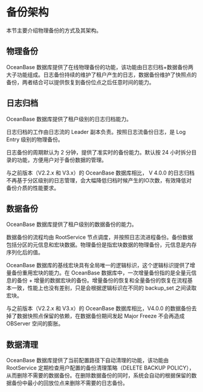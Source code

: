 # 备份架构

本节主要介绍物理备份的方式及其架构。

## 物理备份

OceanBase 数据库提供了在线物理备份的功能，该功能由日志归档+数据备份两大子功能组成。日志备份持续的维护了租户产生的日志，数据备份维护了快照点的备份，两者结合可以提供恢复到备份位点之后任意时间的能力。

## 日志归档

OceanBase 数据库提供了租户级别的日志归档能力。

日志归档的工作由日志流的 Leader 副本负责。按照日志流备份日志，是 Log Entry 级别的物理备份。

日志备份的周期默认为 2 分钟，提供了准实时的备份能力。默认按 24 小时拆分目录的功能，方便用户对于备份数据的管理。

与之前版本（V2.2.x 和 V3.x）的 OceanBase 数据库相比， V 4.0.0 的日志归档不再基于分区级别的日志管理，会大幅降低归档时候产生的IO次数，有效降低对备份介质的性能要求。

## 数据备份

OceanBase 数据库提供了租户级别的数据备份的能力。

数据备份的流程均由 RootService 节点调度，并按照日志流进程备份。备份数据包括分区的元信息和宏块数据。物理备份是指宏块数据的物理备份，元信息是内存序列化后的值。

OceanBase 数据库的基线宏块具有全局唯一的逻辑标识，这个逻辑标识提供了增量备份重用宏块的能力。在 OceanBase 数据库中，一次增量备份指的是全量元信息的备份 + 增量的数据宏块的备份。增量备份的恢复和全量备份的恢复在流程基本一致，性能上也没有差别，只是会根据逻辑标识在不同的 backup_set 之间读取宏块。

与之前版本（V2.2.x 和 V3.x）的 OceanBase 数据库相比，V4.0.0 的数据备份去掉了数据快照点保留的依赖，在数据备份期间发起 Major Freeze 不会再造成 OBServer 空间的膨胀。

## 数据清理

OceanBase 数据库提供了当前配置路径下自动清理的功能，该功能由 RootService 定期检查用户配置的备份清理策略（DELETE BACKUP POLICY），从而删除不需要的数据备份。在删除数据备份的同时，系统会自动的根据保留的数据备份中最小的回放位点来删除不需要的日志备份。

